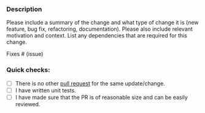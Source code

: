 ### Description

Please include a summary of the change and what type of change it is (new feature, bug fix, refactoring, documentation).
Please also include relevant motivation and context.
List any dependencies that are required for this change.

Fixes # (issue)

### Quick checks:

- [ ] There is no other [pull request](https://github.com/conduitio-labs/conduit-connector-slack/pulls) for the same update/change.
- [ ] I have written unit tests.
- [ ] I have made sure that the PR is of reasonable size and can be easily reviewed.